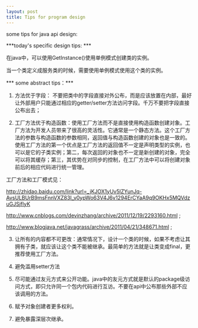 ```yaml
---
layout: post
title: Tips for program design
---
```

  
some tips for java api design:

***today's specific design tips:  ***

在java中，可以使用GetInstance()使用单例模式创建类的实例。

当一个类定义成服务类的时候，需要使用单例模式使用这个类的实例。

*** some abstract tips：***

1. 方法优于字段： 不要把类中的字段直接对外公布，而是应该放置在内部，最好让外部用户只能通过相应的getter/setter方法访问字段。千万不要把字段直接公布出去；

2. 工厂方法优于构造函数：使用工厂方法而不是直接使用构造函数创建对象。工厂方法为开发人员带来了很高的灵活性。它通常是一个静态方法。这个工厂方法的参数与构造函数的参数相同，返回值与构造函数创建的对象也是一致的。使用工厂方法的第一个优点是工厂方法的返回值不一定是声明类型的实例，也可以是它的子类实例；第二，每次返回的对象也不一定是新创建的对象，完全可以将其缓存；第三，其优势在对同步的控制，在工厂方法中可以将创建对象前后的相应代码进行统一管理。

 工厂方法和工厂模式见：

 http://zhidao.baidu.com/link?url=_jKJOX1yUv5lZYunJq-AvsULBUrB9msFnnVXZ83I_v0ypWo63V4J6v1294ErCYaA9q9OKHx5MQVdzuGJSjflyK

 http://www.cnblogs.com/devinzhang/archive/2011/12/19/2293160.html ;

 http://www.blogjava.net/javagrass/archive/2011/04/21/348671.html ;
 
3. 让所有的内容都不可更改：通常情况下，设计一个类的时候，如果不考虑让其拥有子类，就应该让这个类不能被继承。最简单的方法就是让类变成final，更推荐使用工厂方法。

4. 避免滥用setter方法

5.  尽可能通过友元方式来公开功能。java中的友元方式就是默认的package级访问方式，即只允许同一个包内代码进行互访。不要在api中公布那些外部不应该调用的方法。

6.  赋予对象创建者更多权利。

7.  避免暴露深层次继承。
